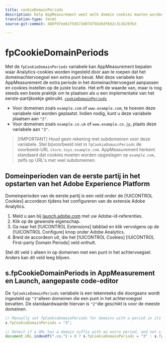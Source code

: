 ```yaml
---
title: cookieDomainPeriods
description: Help AppMeasurement weet welk domein cookies moeten worden opgeslagen als het achtervoegsel van uw domein een punt bevat.
translation-type: tm+mt
source-git-commit: 468f97ee61f5d573d07475836df8d2c313b29fb3

---
```



# fpCookieDomainPeriods

Met de `fpCookieDomainPeriods` variabele kan AppMeasurement bepalen waar Analytics-cookies worden ingesteld door aan te roepen dat het domeinachtervoegsel een extra punt bevat. Met deze variabele kan AppMeasurement de extra periode in het domeinachtervoegsel aanpassen en cookies instellen op de juiste locatie. Het erft de waarde van, maar is nog steeds een beste praktijk om te plaatsen als u een implementatie van het eerste-partijkoekje gebruikt. [`cookieDomainPeriods`](cookiedomainperiods.md)

* Voor domeinen zoals `example.com` of `www.example.com`, te hoeven deze variabele niet worden geplaatst. Indien nodig, kunt u deze variabele plaatsen aan `"2"`.
* Voor domeinen zoals `example.co.uk` of `www.example.co.jp`, plaats deze variabele aan `"3"`.

> [!IMPORTANT] Houd geen rekening met subdomeinen voor deze variabele. Stel bijvoorbeeld niet in `fpCookieDomainPeriods` de voorbeeld-URL `store.toys.example.com`. AppMeasurement herkent standaard dat cookies moeten worden opgeslagen op `example.com`, zelfs op URL&#39;s met veel subdomeinen.

## Domeinperioden van de eerste partij in het opstarten van het Adobe Experience Platform

Domeinperioden van de eerste partij is een veld onder de [!UICONTROL Cookies] accordeon tijdens het configureren van de extensie Adobe Analytics.

1. Meld u aan bij [launch.adobe.com](https://launch.adobe.com) met uw Adobe-id-referenties.
2. Klik op de gewenste eigenschap.
3. Ga naar het [!UICONTROL Extensions] tabblad en klik vervolgens op de [!UICONTROL Configure] knop onder Adobe Analytics.
4. Breid de accordeon uit, die het [!UICONTROL Cookies] [!UICONTROL First-party Domain Periods] veld onthult.

Stel dit veld `3` alleen in op domeinen met een punt in het achtervoegsel. Anders kan dit veld leeg blijven.

## s.fpCookieDomainPeriods in AppMeasurement en Launch, aangepaste code-editor

De `fpCookieDomainPeriods` variabele is een tekenreeks die doorgaans wordt ingesteld op `"3"`alleen domeinen die een punt in het achtervoegsel bevatten. De standaardwaarde hiervan is `"2"`die geschikt is voor de meeste domeinen.

```js
// Manually set fpCookieDomainPeriods for domains with a period in its suffix, such as www.example.co.uk
s.fpCookieDomainPeriods = "3";

// Detect if a URL has a domain suffix with an extra period, and set s.fpCookieDomainPeriods automatically
document.URL.indexOf(".co.") > 0 ? s.fpCookieDomainPeriods = "3" : s.fpCookieDomainPeriods = "2";
```
